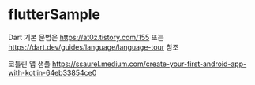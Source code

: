 # flutterSample

Dart 기본 문법은 https://at0z.tistory.com/155 또는 https://dart.dev/guides/language/language-tour 참조
 


코틀린 앱 샘플 https://ssaurel.medium.com/create-your-first-android-app-with-kotlin-64eb33854ce0






